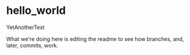 # hello_world
YetAnotherTest

What we're doing here is editing the readme to see how branches, and, later, commits, work.
